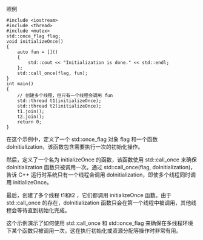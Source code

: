 照例
```
#include <iostream>
#include <thread>
#include <mutex>
std::once_flag flag;
void initializeOnce()
{
    auto fun = []()
    {
        std::cout << "Initialization is done." << std::endl;
    };
    std::call_once(flag, fun);
}
int main()
{
    // 创建多个线程，但只有一个线程会调用 fun
    std::thread t1(initializeOnce);
    std::thread t2(initializeOnce);
    t1.join();
    t2.join();
    return 0;
}
```
在这个示例中，定义了一个 std::once_flag 对象 flag 和一个函数 doInitialization，该函数包含需要执行一次的初始化操作。

然后，定义了一个名为 initializeOnce 的函数，该函数使用 std::call_once 来确保 doInitialization 函数只被调用一次。通过 std::call_once(flag, doInitialization)，告诉 C++ 运行时系统只有一个线程会调用 doInitialization，即使多个线程同时调用 initializeOnce。

最后，创建了多个线程 t1和t2 ，它们都调用 initializeOnce 函数。由于 std::call_once 的存在，doInitialization 函数只会在第一个线程中被调用，其他线程会等待直到初始化完成。

这个示例演示了如何使用 std::call_once 和 std::once_flag 来确保在多线程环境下某个函数只被调用一次。这在执行初始化或资源分配等操作时非常有用。